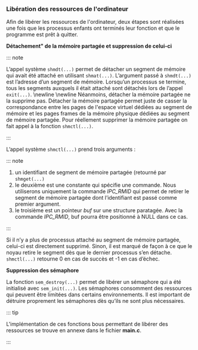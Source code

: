 ### Libération des ressources de l'ordinateur

Afin de libérer les ressources de l'ordinateur, deux étapes sont réalisées une fois que les processus 
enfants ont terminés leur fonction et que le programme est prêt à quitter.

**Détachement" de la mémoire partagée et suppression de celui-ci**

::: note 

L’appel système `shmdt(...)` permet de détacher un segment de mémoire qui avait été attaché en utilisant `shmat(...)`. 
L’argument passé à `shmdt(...)` est l’adresse d’un segment de mémoire. 
Lorsqu’un processus se termine, tous les segments auxquels il était attaché sont détachés lors de l’appel `exit(...)`. 
\newline \newline 
Néanmoins, détacher la mémoire partagée ne la supprime pas. Détacher la mémoire partagée permet juste de casser la correspondance 
entre les pages de l'espace virtuel dédiées au segment de mémoire et les pages frames de la mémoire physique dédiées 
au segment de mémoire partagée. Pour réellement supprimer la mémoire partagée on fait appel à la fonction `shmctl(...)`. 

::: 

L’appel système `shmctl(...)` prend trois arguments :

::: note

1. un identifiant de segment de mémoire partagée (retourné par `shmget(...)`
2. le deuxième est une constante qui spécifie une commande. Nous utiliserons uniquement la commande _IPC_RMID_ qui 
    permet de retirer le segment de mémoire partagée dont l’identifiant est passé comme premier argument.
3. le troisième est un pointeur _buf_ sur une structure paratagée. Avec la commande _IPC_RMID_, buf pourra être positionné à 
   NULL dans ce cas. 
   
::: 

Si il n’y a plus de processus attaché au segment de mémoire partagée, celui-ci est directement supprimé. Sinon, il est marqué de 
façon à ce que le noyau retire le segment dès que le dernier processus s’en détache. `shmctl(...)` retourne 0 en cas de succès et -1 
en cas d’échec.

**Suppression des sémaphore**

La fonction `sem_destroy(...)` permet de libérer un sémaphore qui a été initialisé avec `sem_init(...)`. Les sémaphores consomment 
des ressources qui peuvent être limitées dans certains environnements. Il est important de détruire proprement les sémaphores 
dès qu’ils ne sont plus nécessaires. 

::: tip

L'implémentation de ces fonctions bous permettant de libérer des ressources se trouve en annexe dans 
le fichier **main.c**. 

:::
